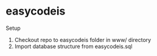 # easycodeis

Setup
1. Checkout repo to easycodeis folder in www/ directory
2. Import database structure from easycodeis.sql